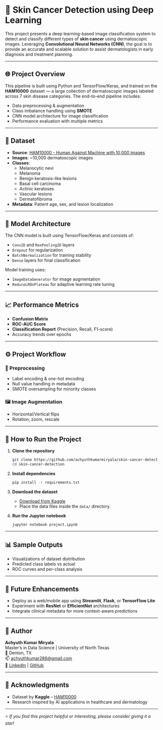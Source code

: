 # 🧠 Skin Cancer Detection using Deep Learning

This project presents a deep learning-based image classification system to detect and classify different types of **skin cancer** using dermatoscopic images. Leveraging **Convolutional Neural Networks (CNN)**, the goal is to provide an accurate and scalable solution to assist dermatologists in early diagnosis and treatment planning.

---

## 🌐 Project Overview

This pipeline is built using Python and TensorFlow/Keras, and trained on the **HAM10000** dataset — a large collection of dermatoscopic images labeled across 7 skin disease categories. The end-to-end pipeline includes:

- Data preprocessing & augmentation  
- Class imbalance handling using **SMOTE**  
- CNN model architecture for image classification  
- Performance evaluation with multiple metrics

---

## 📁 Dataset

- **Source**: [HAM10000 - Human Against Machine with 10,000 images](https://www.kaggle.com/datasets/kmader/skin-cancer-mnist-ham10000)
- **Images**: ~10,000 dermatoscopic images
- **Classes**:
  - Melanocytic nevi
  - Melanoma
  - Benign keratosis-like lesions
  - Basal cell carcinoma
  - Actinic keratoses
  - Vascular lesions
  - Dermatofibroma
- **Metadata**: Patient age, sex, and lesion localization

---

## 🧠 Model Architecture

The CNN model is built using TensorFlow/Keras and consists of:

- `Conv2D` and `MaxPooling2D` layers  
- `Dropout` for regularization  
- `BatchNormalization` for training stability  
- `Dense` layers for final classification

Model training uses:
- `ImageDataGenerator` for image augmentation  
- `ReduceLROnPlateau` for adaptive learning rate tuning

---

## 📈 Performance Metrics

- **Confusion Matrix**
- **ROC-AUC Score**
- **Classification Report** (Precision, Recall, F1-score)
- Accuracy trends over epochs

---

## ⚙️ Project Workflow

### 🔧 Preprocessing
- Label encoding & one-hot encoding  
- Null value handling in metadata  
- SMOTE oversampling for minority classes

### 🖼️ Image Augmentation
- Horizontal/Vertical flips  
- Rotation, zoom, rescale

---

## 🚀 How to Run the Project

1. **Clone the repository**
   ```bash
   git clone https://github.com/achyuthkumarmiryala/skin-cancer-detection.git
   cd skin-cancer-detection
   ```

2. **Install dependencies**
   ```bash
   pip install -r requirements.txt
   ```

3. **Download the dataset**
   - [Download from Kaggle](https://www.kaggle.com/datasets/kmader/skin-cancer-mnist-ham10000)
   - Place the data files inside the `data/` directory.

4. **Run the Jupyter notebook**
   ```bash
   jupyter notebook project.ipynb
   ```

---

## 📊 Sample Outputs

- Visualizations of dataset distribution  
- Predicted class labels vs actual  
- ROC curves and per-class analysis

---

## 🚧 Future Enhancements

- Deploy as a web/mobile app using **Streamlit**, **Flask**, or **TensorFlow Lite**  
- Experiment with **ResNet** or **EfficientNet** architectures  
- Integrate clinical metadata for more context-aware predictions

---

## 👤 Author

**Achyuth Kumar Miryala**  
Master’s in Data Science | University of North Texas  
📍 Denton, TX  
📫 achyuthkumar286@gmail.com  
🔗 [LinkedIn](https://www.linkedin.com/in/achyuthkumarmiryala) | [GitHub](https://github.com/achyuthkumarmiryala)

---

## 🙌 Acknowledgments

- Dataset by **Kaggle** – [HAM10000](https://www.kaggle.com/datasets/kmader/skin-cancer-mnist-ham10000)  
- Research inspired by AI applications in healthcare and dermatology

---

⭐ *If you find this project helpful or interesting, please consider giving it a star!*
